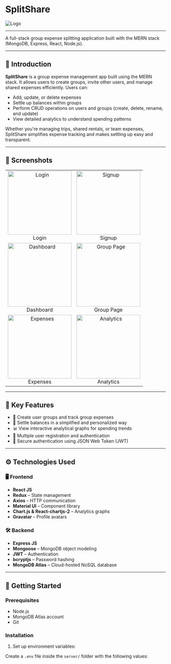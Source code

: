 # SplitShare

![Logo](https://your-image-host/logo.png)

---

A full-stack group expense splitting application built with the MERN stack (MongoDB, Express, React, Node.js).

---

## 📖 Introduction

**SplitShare** is a group expense management app built using the MERN stack. It allows users to create groups, invite other users, and manage shared expenses efficiently. Users can:

- Add, update, or delete expenses
- Settle up balances within groups
- Perform CRUD operations on users and groups (create, delete, rename, and update)
- View detailed analytics to understand spending patterns

Whether you're managing trips, shared rentals, or team expenses, SplitShare simplifies expense tracking and makes settling up easy and transparent.

---

## 📸 Screenshots

<table>
  <tr>
    <td align="center">
      <img src="https://your-image-host/login.png" width="200" alt="Login" /><br>Login
    </td>
    <td align="center">
      <img src="https://your-image-host/signup.png" width="200" alt="Signup" /><br>Signup
    </td>
  </tr>
  <tr>
    <td align="center">
      <img src="https://your-image-host/dashboard.png" width="200" alt="Dashboard" /><br>Dashboard
    </td>
    <td align="center">
      <img src="https://your-image-host/group.png" width="200" alt="Group Page" /><br>Group Page
    </td>
  </tr>
  <tr>
    <td align="center">
      <img src="https://your-image-host/expenses.png" width="200" alt="Expenses" /><br>Expenses
    </td>
    <td align="center">
      <img src="https://your-image-host/analytics.png" width="200" alt="Analytics" /><br>Analytics
    </td>
  </tr>
</table>

---

## 🔑 Key Features

- 📌 Create user groups and track group expenses
- 💸 Settle balances in a simplified and personalized way
- 📊 View interactive analytical graphs for spending trends
- 👥 Multiple user registration and authentication
- 🔐 Secure authentication using JSON Web Token (JWT)

---

## ⚙️ Technologies Used

### 🖥️ Frontend

- **React JS**
- **Redux** – State management
- **Axios** – HTTP communication
- **Material UI** – Component library
- **Chart.js & React-chartjs-2** – Analytics graphs
- **Gravatar** – Profile avatars

### 🛠️ Backend

- **Express JS**
- **Mongoose** – MongoDB object modeling
- **JWT** – Authentication
- **bcryptjs** – Password hashing
- **MongoDB Atlas** – Cloud-hosted NoSQL database

---

## 🚀 Getting Started

### Prerequisites

- Node.js
- MongoDB Atlas account
- Git

### Installation

1. Set up environment variables:

Create a `.env` file inside the `server/` folder with the following values:

